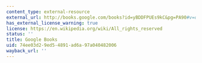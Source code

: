 ```yaml
---
content_type: external-resource
external_url: http://books.google.com/books?id=yBDDFPUEs9kC&pg=PA90#v=onepage
has_external_license_warning: true
license: https://en.wikipedia.org/wiki/All_rights_reserved
status: ''
title: Google Books
uid: 74ee03d2-9ed5-4891-ad6a-97a040482006
wayback_url: ''
---
```

